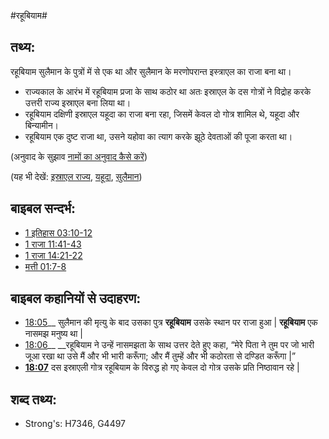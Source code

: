#रहूबियाम#

## तथ्य: ##

रहूबियाम सुलैमान के पुत्रों में से एक था और सुलैमान के मरणोपरान्त इस्त्राएल का राजा बना था।

* राज्यकाल के आरंभ में रहूबियाम प्रजा के साथ कठोर था अतः इस्राएल के दस गोत्रों ने विद्रोह करके उत्तरी राज्य इस्राएल बना लिया था।
* रहूबियाम दक्षिणी इस्राएल यहूदा का राजा बना रहा, जिसमें केवल दो गोत्र शामिल थे, यहूदा और बिन्यामीन।
* रहूबियाम एक दुष्ट राजा था, उसने यहोवा का त्याग करके झूठे देवताओं की पूजा करता था।

(अनुवाद के सुझाव [नामों का अनुवाद कैसे करें](rc://en/ta/man/translate/translate-names))

(यह भी देखें: [इस्राएल राज्य](../names/kingdomofisrael.md), [यहूदा](../names/kingdomofjudah.md), [सुलैमान](../names/solomon.md))

## बाइबल सन्दर्भ: ##

* [1 इतिहास 03:10-12](rc://en/tn/help/1ch/03/10)
* [1 राजा 11:41-43](rc://en/tn/help/1ki/11/41)
* [1 राजा 14:21-22](rc://en/tn/help/1ki/14/21)
* [मत्ती 01:7-8](rc://en/tn/help/mat/01/07)

## बाइबल कहानियों से उदाहरण: ##

  * [18:05](rc://en/tn/help/obs/18/05)__ सुलैमान की मृत्यु के बाद उसका पुत्र __रहूबियाम__ उसके स्थान पर राजा हुआ | __रहूबियाम__ एक नासमझ मनुष्य था | 
  * [18:06](rc://en/tn/help/obs/18/06)__ __रहूबियाम ने उन्हें नासमझता के साथ उत्तर देते हुए कहा, “मेरे पिता ने तुम पर जो भारी जूआ रखा था उसे मैं और भी भारी करूँगा; और मैं तुम्हें और भी कठोरता से दण्डित करूँगा |”
  * __[18:07](rc://en/tn/help/obs/18/07)__ दस इस्राएली गोत्र रहूबियाम के विरुद्ध हो गए  केवल दो गोत्र उसके प्रति निष्ठावान रहे |

## शब्द तथ्य: ##

* Strong's: H7346, G4497

